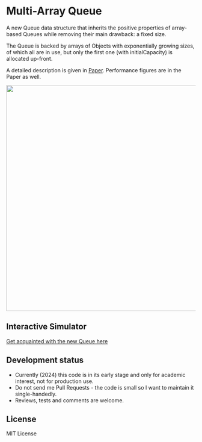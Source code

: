 # Multi-Array Queue

A new Queue data structure that inherits the positive properties of array-based Queues
while removing their main drawback: a fixed size.

The Queue is backed by arrays of Objects with exponentially growing sizes, of which all are in use,
but only the first one (with initialCapacity) is allocated up-front.

A detailed description is given in [Paper](https://MultiArrayQueue.github.io/Paper_MultiArrayQueue.pdf).
Performance figures are in the Paper as well.

<img src="https://MultiArrayQueue.github.io/Diagram_MultiArrayQueue.png" height="600">

## Interactive Simulator

[Get acquainted with the new Queue here](https://MultiArrayQueue.github.io/Simulator_MultiArrayQueue.html)

## Development status

 * Currently (2024) this code is in its early stage and only for academic interest, not for production use.
 * Do not send me Pull Requests - the code is small so I want to maintain it single-handedly.
 * Reviews, tests and comments are welcome.

## License

MIT License

